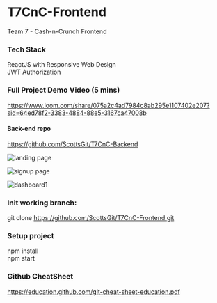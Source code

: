 # T7CnC-Frontend
Team 7 - Cash-n-Crunch Frontend  

### Tech Stack 
ReactJS with Responsive Web Design  
JWT Authorization  


### Full Project Demo Video (5 mins)  
https://www.loom.com/share/075a2c4ad7984c8ab295e1107402e207?sid=64ed78f2-3383-4884-88e5-3167ca47008b  

#### Back-end repo  
https://github.com/ScottsGit/T7CnC-Backend

![landing page](https://github.com/ScottsGit/T7CnC-Frontend/assets/17536863/74eab397-9b7f-4a9f-ae24-40e289df8270)
&nbsp;&nbsp;

![signup page](https://github.com/ScottsGit/T7CnC-Frontend/assets/17536863/0cd404f6-3487-443c-beee-49dd98660148)

![dashboard1](https://github.com/ScottsGit/T7CnC-Frontend/assets/17536863/2bc6585e-6554-483b-a818-a421502ef6ff)


### Init working branch:
git clone https://github.com/ScottsGit/T7CnC-Frontend.git  

### Setup project
npm install  
npm start  


### Github CheatSheet
https://education.github.com/git-cheat-sheet-education.pdf  
